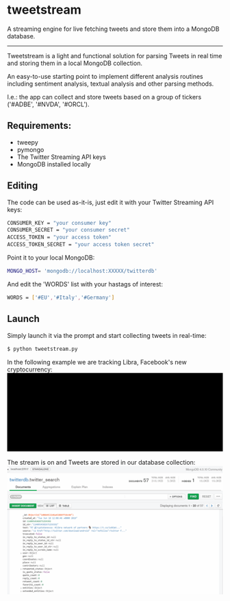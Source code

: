 # tweetstream
A streaming engine for live fetching tweets and store them into a MongoDB database.

------------- 
Tweetstream is a light and functional solution for parsing Tweets in real time and storing them in a local MongoDB collection.

An easy-to-use starting point to implement different analysis routines including sentiment analysis, textual analysis and other parsing methods.

I.e.: the app can collect and store tweets based on a group of tickers ('#ADBE', '#NVDA', '#ORCL').


Requirements:
------------- 
- tweepy
- pymongo
- The Twitter Streaming API keys
- MongoDB installed locally

Editing
-------
The code can be used as-it-is, just edit it with your Twitter Streaming API keys:

```bash
CONSUMER_KEY = "your consumer key"
CONSUMER_SECRET = "your consumer secret"
ACCESS_TOKEN = "your access token"
ACCESS_TOKEN_SECRET = "your access token secret"
```

Point it to your local MongoDB:

```bash
MONGO_HOST= 'mongodb://localhost:XXXXX/twitterdb'
```

And edit the 'WORDS' list with your hastags of interest:
```bash
WORDS = ['#EU','#Italy','#Germany']
```


Launch
------------- 

 Simply launch it via the prompt and start collecting tweets in real-time:
 ```bash
 $ python tweetstream.py
 ```
 
In the following example we are tracking Libra, Facebook's new cryptocurrency:
![](cmd1.gif)

The stream is on and Tweets are stored in our database collection:
![](db1.gif)

